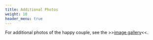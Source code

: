 ```yaml
---
title: Additional Photos
weight: 10
header_menu: true
---
```


For additional photos of the happy couple, see the >>[image gallery](image-gallery)<<.